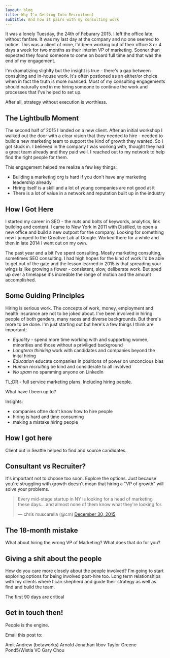 ```yaml
---
layout: blog
title: Why I'm Getting Into Recruitment
subtitle: And how it pairs with my consulting work
---
```


It was a lonely Tuesday, the 24th of Feburary 2015. I left the office late, without fanfare. It was my last day at the company and no one seemed to notice. This was a client of mine, I'd been working out of their office 3 or 4 days a week for two months as their interim VP of marketing. Sooner than expected they found someone to come on board full time and that was the end of my engagement.

I'm dramatizing slighlty but the insight is true - there's a gap between consulting and in-house work. It's often postioned as an either/or choice when in fact the truth is more nuanced. Most of my consulting engagements should naturally end in me hiring someone to continue the work and processes that I've helped to set up.

After all, strategy without execution is worthless.

## The Lightbulb Moment

The second half of 2015 I landed on a new client. After an initial workshop I walked out the door with a clear vision that they needed to hire -  needed to build a new marketing team to support the kind of growth they wanted. So I got stuck in. I believed in the company I was working with, thought they had a great team already and they paid well. I reached out to my network to help find the right people for them.

This engagement helped me realize a few key things:

- Building a marketing org is hard if you don't have any marketing leadership already
- Hiring itself is a skill and a lot of young companies are not good at it
- There is a lot of value in a network and reputation built up in the industry  

## How I Got Here

I started my career in SEO - the nuts and bolts of keywords, analytics, link building and content. I came to New York in 2011 with Distilled, to open a new office and build a new outpost for the company. Looking for something new I jumped to the Creative Lab at Google. Worked there for a while and then in late 2014 I went out on my own.

The past year and a bit I've spent consulting. Mostly marketing consulting, sometimes SEO consulting. I had high hopes for the kind of work I'd be able to get out of the gate and the lesson learned in 2015 is that spreading your wings is like growing a flower - consistent, slow, deliberate work. But sped up over a timelapse it's incredble the range of motion and the amount accomplished.
 
## Some Guiding Principles

Hiring is serious work. The concepts of work, money, employment and health insurance are not to be joked about. I've been involved in hiring people of both genders, many races and diverse backgrounds. But there's more to be done. I'm just starting out but here's a few things I think are important:

- _Equality_ - spend more time working with and supporting women, minorities and those without a priviliged background
- _Longterm thinking_ work with candidates and companies beyond the inital hiring
- _Education_ educate companies in positions of power on unconcious bias
- _Human recruiting_ be kind and considerate to all involved
- _No spam_ no spamming anyone on LinkedIn



TL;DR - full service marketing plans. Including hiring people.

What have I been up to?

Insights:
- companies oftne don't know how to hire people
- hiring is hard and time consuming
- making a mistake hiring people 
 
## How I got here

Client out in Seattle helped to find and source candidates.

## Consultant vs Recruiter?

It's important not to choose too soon. Explore the options. Just because you're struggling with growth doesn't mean that hiring a "VP of growth" will solve your problems.

<blockquote class="twitter-tweet" lang="en"><p lang="en" dir="ltr">Every mid-stage startup in NY is looking for a head of marketing these days... and almost none of them know what they&#39;re looking for.</p>&mdash; chris muscarella (@cm) <a href="https://twitter.com/cm/status/682215063017623552">December 30, 2015</a></blockquote>
<script async src="//platform.twitter.com/widgets.js" charset="utf-8"></script>

## The 18-month mistake

What about hiring the wrong VP of Marketing? What does that do for you?

## Giving a shit about the people

How do you care more closely about the people involved?
I'm going to start exploring options for being involved post-hire too. Long term relationships with my clients where I can shepherd and guide their strategy as well as find and build the team.

The first 90 days are critical 

## Get in touch then!

People is the engine.




Email this post to:

Amit
Andrew (betaworks)
Arnold
Jonathan libov
Taylor Greene
Pond5/Wistia VC
Gary Chou

